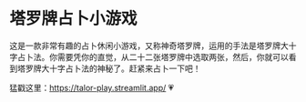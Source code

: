# 塔罗牌占卜小游戏

这是一款非常有趣的占卜休闲小游戏，又称神奇塔罗牌，运用的手法是塔罗牌大十字占卜法。你需要凭你的直觉，从二十二张塔罗牌中选取两张，然后，你就可以看到塔罗牌大十字占卜法的神秘了。赶紧来占卜一下吧！

猛戳这里：https://talor-play.streamlit.app/ 💗

